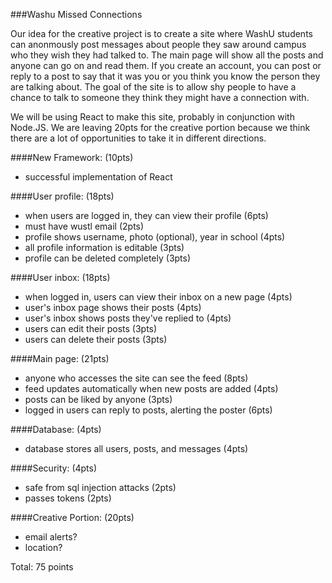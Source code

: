 ###Washu Missed Connections

Our idea for the creative project is to create a site where WashU students can anonmously post messages about people they saw around campus who they wish they had talked to. The main page will show all the posts and anyone can go on and read them. If you create an account, you can post or reply to a post to say that it was you or you think you know the person they are talking about. The goal of the site is to allow shy people to have a chance to talk to someone they think they might have a connection with.

We will be using React to make this site, probably in conjunction with Node.JS. We are leaving 20pts for the creative portion because we think there are a lot of opportunities to take it in different directions.

####New Framework: (10pts)
- successful implementation of React

####User profile: (18pts)
- when users are logged in, they can view their profile (6pts)
- must have wustl email (2pts)
- profile shows username, photo (optional), year in school (4pts)
- all profile information is editable (3pts)
- profile can be deleted completely (3pts)

####User inbox: (18pts)
- when logged in, users can view their inbox on a new page (4pts)
- user's inbox page shows their posts (4pts)
- user's inbox shows posts they've replied to (4pts)
- users can edit their posts (3pts)
- users can delete their posts (3pts)

####Main page: (21pts)
- anyone who accesses the site can see the feed (8pts)
- feed updates automatically when new posts are added (4pts)
- posts can be liked by anyone (3pts)
- logged in users can reply to posts, alerting the poster (6pts)

####Database: (4pts)
- database stores all users, posts, and messages (4pts)

####Security: (4pts)
- safe from sql injection attacks (2pts)
- passes tokens (2pts)

####Creative Portion: (20pts)
- email alerts?
- location?

Total: 75 points



